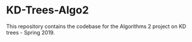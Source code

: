 # KD-Trees-Algo2
This repository contains the codebase for the Algorithms 2 project on KD trees - Spring 2019. 
